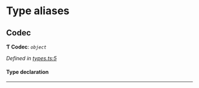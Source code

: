 

# Type aliases

<a id="codec"></a>

##  Codec

**Ƭ Codec**: *`object`*

*Defined in [types.ts:5](https://github.com/polkadot-js/common/blob/1ac6c26/packages/trie-codec/src/types.ts#L5)*

#### Type declaration

___


